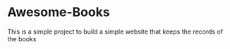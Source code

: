 # Awesome-Books
This is a simple project to build a simple website that keeps the records of the books
